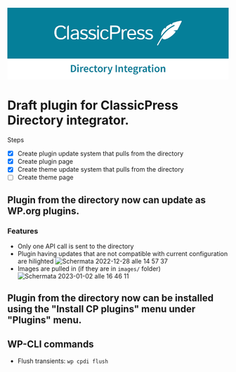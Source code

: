 ![ClassicPress Directory Integration Plugin logo](images/banner-772x250.png "ClassicPress Directory Integration Plugin")

# Draft plugin for ClassicPress Directory integrator.

Steps
- [X] Create plugin update system that pulls from the directory
- [X] Create plugin page
- [X] Create theme update system that pulls from the directory
- [ ] Create theme page

## Plugin from the directory now can update as WP.org plugins.

### Features

- Only one API call is sent to the directory
- Plugin having updates that are not compatible with current configuration are hilighted <img width="1086" alt="Schermata 2022-12-28 alle 14 57 37" src="https://user-images.githubusercontent.com/29772709/209845045-14921192-579c-42e0-8e89-e81716323dd5.png">
- Images are pulled in (if they are in `images/` folder) <br /><img width="588" alt="Schermata 2023-01-02 alle 16 46 11" src="https://user-images.githubusercontent.com/29772709/210253842-b241321b-00dc-40ca-a7d0-e5b1c577935e.png">


## Plugin from the directory now can be installed using the "Install CP plugins" menu under "Plugins" menu.

## WP-CLI commands

- Flush transients: `wp cpdi flush`
